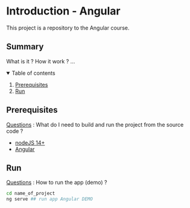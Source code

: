 # Introduction - Angular
This project is a repository to the Angular course.

## Summary
What is it ? How it work ? ...

<details open="open">
    <summary>Table of contents</summary>
    <ol>
        <li><a href="#prerequisites">Prerequisites</a></li>
        <li><a href="#run">Run</a></li>
    </ol>
</details>

## Prerequisites
<u>Questions</u> :
What do I need to build and run the project from the source code ?
- [nodeJS 14+](./docs/readme/prerequisites.md)
- [Angular](./docs/readme/prerequisites.md)

## Run
<u>Questions</u> :
How to run the app (demo) ?

```bash
cd name_of_project
ng serve ## run app Angular DEMO
```
